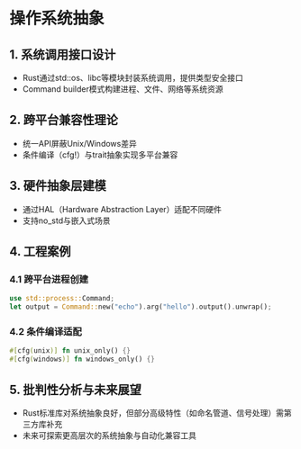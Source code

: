 # 操作系统抽象

## 1. 系统调用接口设计

- Rust通过std::os、libc等模块封装系统调用，提供类型安全接口
- Command builder模式构建进程、文件、网络等系统资源

## 2. 跨平台兼容性理论

- 统一API屏蔽Unix/Windows差异
- 条件编译（cfg!）与trait抽象实现多平台兼容

## 3. 硬件抽象层建模

- 通过HAL（Hardware Abstraction Layer）适配不同硬件
- 支持no_std与嵌入式场景

## 4. 工程案例

### 4.1 跨平台进程创建

```rust
use std::process::Command;
let output = Command::new("echo").arg("hello").output().unwrap();
```

### 4.2 条件编译适配

```rust
#[cfg(unix)] fn unix_only() {}
#[cfg(windows)] fn windows_only() {}
```

## 5. 批判性分析与未来展望

- Rust标准库对系统抽象良好，但部分高级特性（如命名管道、信号处理）需第三方库补充
- 未来可探索更高层次的系统抽象与自动化兼容工具
